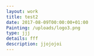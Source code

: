 ```yaml
---
layout: work
title: test2
date: 2017-08-09T00:00:00+01:00
Painting: /uploads/logo3.png
type: jjj
details: fff
description: jjojojoi
---
```


